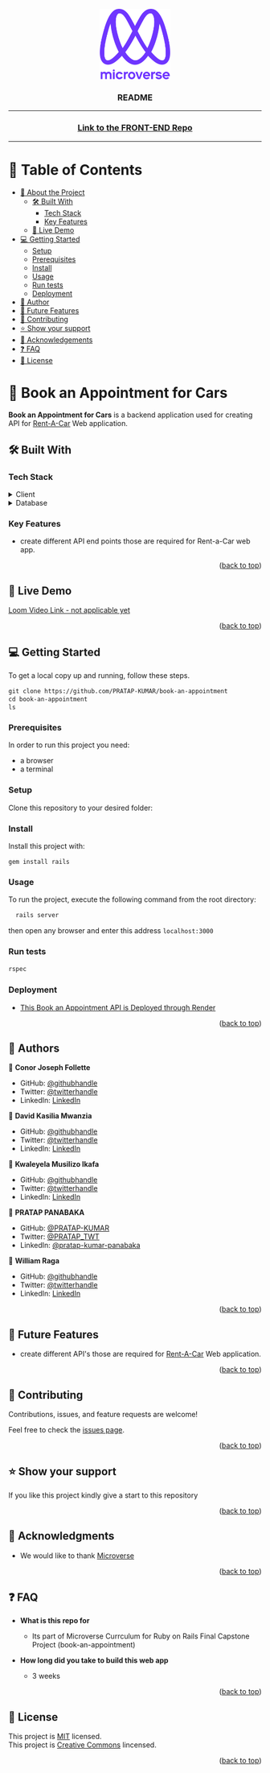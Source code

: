 <a name="readme-top"></a>
<div align="center">
  <img src="murple_logo.png" alt="logo" width="140"  height="auto" />
  <br/>
  <h3><b>README</b></h3>
  <hr/>
</div>
<div align="center">
  <h3><a href="https://github.com/Amtresu/Rent-A-Car/">Link to the FRONT-END Repo</a></h3>
  <hr>
</div>

<!-- TABLE OF CONTENTS -->

# 📗 Table of Contents

- [📖 About the Project](#about-project)
  - [🛠 Built With](#built-with)
    - [Tech Stack](#tech-stack)
    - [Key Features](#key-features)
  - [🚀 Live Demo](#live-demo)
- [💻 Getting Started](#getting-started)
  - [Setup](#setup)
  - [Prerequisites](#prerequisites)
  - [Install](#install)
  - [Usage](#usage)
  - [Run tests](#run-tests)
  - [Deployment](#triangular_flag_on_post-deployment)
- [👥 Author](#author)
- [🔭 Future Features](#future-features)
- [🤝 Contributing](#contributing)
- [⭐️ Show your support](#support)
- [🙏 Acknowledgements](#acknowledgements)
- [❓ FAQ](#faq)
- [📝 License](#license)

<!-- PROJECT DESCRIPTION -->

# 📖 Book an Appointment for Cars<a name="about-project"></a>

**Book an Appointment for Cars** is a backend application used for creating API for [Rent-A-Car](https://github.com/Amtresu/Rent-A-Car/) Web application.

## 🛠 Built With <a name="built-with"></a>

### Tech Stack <a name="tech-stack"></a>

<details>
  <summary>Client</summary>
  <ul>
    <li><a href="https://rubyonrails.org/">Ruby on Rails</a></li>
  </ul>
</details>

<details>
<summary>Database</summary>
  <ul>
    <li><a href="https://www.postgresql.org/">PostgreSQL</a></li>
  </ul>
</details>

<!-- Features -->

### Key Features <a name="key-features"></a>

- create different API end points those are required for Rent-a-Car web app.

<p align="right">(<a href="#readme-top">back to top</a>)</p>

<!-- LIVE DEMO -->

## 🚀 Live Demo <a name="live-demo"></a>

[Loom Video Link - not applicable yet](https://www.loom.com/)

<p align="right">(<a href="#readme-top">back to top</a>)</p>

<!-- GETTING STARTED -->

## 💻 Getting Started <a name="getting-started"></a>

To get a local copy up and running, follow these steps.
````
git clone https://github.com/PRATAP-KUMAR/book-an-appointment
cd book-an-appointment
ls
````

### Prerequisites

In order to run this project you need:

- a browser
- a terminal

### Setup

Clone this repository to your desired folder:

<!--
Example commands:

```sh
  cd my-folder
  git clone git@github.com:myaccount/my-project.git
```
--->

### Install

Install this project with:

````
gem install rails
````

### Usage

To run the project, execute the following command from the root directory:

```sh
  rails server
```
then open any browser and enter this address `localhost:3000`

### Run tests
````sh
rspec
````

### Deployment

- [This Book an Appointment API is Deployed through Render](https://final-capstone-api.onrender.com/cars)

<p align="right">(<a href="#readme-top">back to top</a>)</p>

<!-- AUTHORS -->

## 👥 Authors <a name="author"></a>

👤 **Conor Joseph Follette**

- GitHub: [@githubhandle](https://github.com/https://github.com/Amtresu)
- Twitter: [@twitterhandle](https://twitter.com/)
- LinkedIn: [LinkedIn](https://linkedin.com/in/)

👤 **David Kasilia Mwanzia**

- GitHub: [@githubhandle](https://github.com/https://github.com/David-Kasilia)
- Twitter: [@twitterhandle](https://twitter.com/)
- LinkedIn: [LinkedIn](https://linkedin.com/in/)

👤 **Kwaleyela Musilizo Ikafa**

- GitHub: [@githubhandle](https://github.com/https://github.com/Kwaleyela-Ikafa)
- Twitter: [@twitterhandle](https://twitter.com/)
- LinkedIn: [LinkedIn](https://linkedin.com/in/)

👤 **PRATAP PANABAKA**

- GitHub: [@PRATAP-KUMAR](https://github.com/PRATAP-KUMAR)
- Twitter: [@PRATAP_TWT](https://twitter.com/PRATAP_TWT)
- LinkedIn: [@pratap-kumar-panabaka](https://linkedin.com/in/pratap-kumar-panabaka)

👤 **William Raga**

- GitHub: [@githubhandle](https://github.com/https://github.com/itsmraga-hub)
- Twitter: [@twitterhandle](https://twitter.com/)
- LinkedIn: [LinkedIn](https://linkedin.com/in/)

<p align="right">(<a href="#readme-top">back to top</a>)</p>

<!-- FUTURE FEATURES -->

## 🔭 Future Features <a name="future-features"></a>

- create different API's those are required for [Rent-A-Car](https://github.com/Amtresu/Rent-A-Car/) Web application.

<p align="right">(<a href="#readme-top">back to top</a>)</p>

<!-- CONTRIBUTING -->

## 🤝 Contributing <a name="contributing"></a>

Contributions, issues, and feature requests are welcome!

Feel free to check the [issues page](../../issues/).

<p align="right">(<a href="#readme-top">back to top</a>)</p>

<!-- SUPPORT -->

## ⭐️ Show your support <a name="support"></a>

If you like this project kindly give a start to this repository

<p align="right">(<a href="#readme-top">back to top</a>)</p>

<!-- ACKNOWLEDGEMENTS -->

## 🙏 Acknowledgments <a name="acknowledgements"></a>

- We would like to thank [Microverse](https://www.microverse.org/)  

<p align="right">(<a href="#readme-top">back to top</a>)</p>

<!-- FAQ (optional) -->

## ❓ FAQ <a name="faq"></a>

- **What is this repo for**

  - Its part of Microverse Currculum for Ruby on Rails Final Capstone Project (book-an-appointment)

- **How long did you take to build this web app**

  - 3 weeks

<p align="right">(<a href="#readme-top">back to top</a>)</p>

<!-- LICENSE -->

## 📝 License <a name="license"></a>

This project is [MIT](./MIT.md) licensed.  
This project is [Creative Commons](https://creativecommons.org/licenses/by-nc/4.0/) lincensed.

<p align="right">(<a href="#readme-top">back to top</a>)</p>
